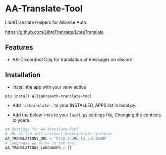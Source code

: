 # AA-Translate-Tool

LibreTranslate Helpers for Alliance Auth.

https://github.com/LibreTranslate/LibreTranslate

## Features

* AA-Discordbot Cog for translation of messages on discord.

## Installation

* Install the app with your venv active

```bash
pip install allianceauth-translate-tool
```

* Add `'aatranslate',` to your INSTALLED_APPS list in local.py.

* Add the below lines to your `local.py` settings file, Changing the contexts to yours.

```python
## Settings for AA-Translate-Tool
# URL of the self hosted libretranslate instance
AA_TRANSLATIONS_URL = "http://URL_to_api:5000"
# Languages we allow in the tool.
AA_TRANSLATIONS_LANGUAGES = []
```
